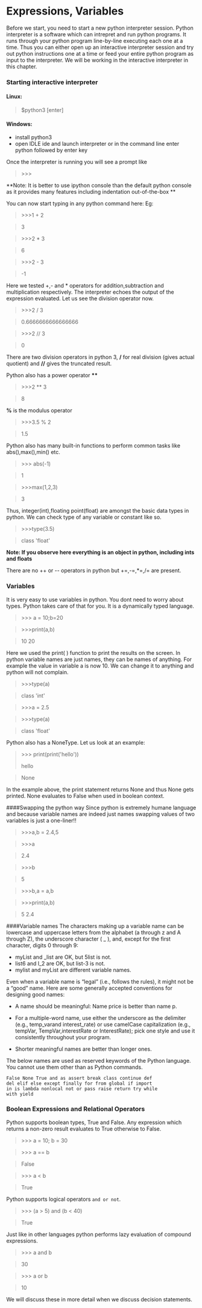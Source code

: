 # Expressions, Variables
Before we start, you need to start a new python interpreter session. Python interpreter is a software which can intrepret and run python programs. It runs through your python program line-by-line executing each one at a time. Thus you can either open up an interactive interpreter session and try out python instructions one at a time or feed your entire python program as input to the interpreter. We will be working in the interactive interpreter in this chapter. 

### Starting interactive interpreter
#### Linux:
> $python3 [enter]
 
#### Windows:
* install python3 
* open IDLE ide and launch interpreter or in the command line enter python followed by enter key

Once the interpreter is running you will see a prompt like
> \>>>


**Note: It is better to use ipython console than the default python console as it provides many features including indentation out-of-the-box **

You can now start typing in any python command here:
Eg:
> \>>>1 + 2

> 3

> \>>>2 * 3

> 6

> \>>>2 - 3

> -1

Here we tested +,- and * operators for addition,subtraction and multiplication respectively. The interpreter echoes the output of the expression evaluated. Let us see the division operator now.

> 
> \>>>2 / 3

> 0.6666666666666666

> \>>>2 // 3

>0

There are two division operators in python 3, **/** for real division (gives actual quotient) and **//** gives the truncated result.

Python also has a power operator **\*\***
>\>>>2 \*\* 3

>8

**%** is the modulus operator
> \>>>3.5 % 2

>1.5

Python also has many built-in functions to perform common tasks like abs(),max(),min() etc.
>\>>> abs(-1)

>1

>\>>>max(1,2,3)

>3

Thus, integer(int),floating point(float) are amongst the basic data types in python. We can check type of any variable or constant like so.
>\>>>type(3.5)

>class 'float'

**Note: If you observe here everything is an object in python, including ints and floats**

There are no ++ or -- operators in python but +=,-=,*=,/= are present.

### Variables
It is very easy to use variables in python. You dont need to worry about types. Python takes care of that for you. It is a dynamically typed language.
>\>>> a = 10;b=20

>\>>>print(a,b)

>10 20

Here we used the print( ) function to print the results on the screen.
In python variable names are just names, they can be names of anything. For example the value in variable a is now 10. We can change it to anything and python will not complain.

>\>>>type(a)

>class 'int'

>\>>>a = 2.5

>\>>>type(a)

>class 'float'

Python also has a NoneType. Let us look at an example:

>\>>> print(print('hello'))
>
>hello

>None

In the example above, the print statement returns None and thus None gets printed. None evaluates to False when used in boolean context.


####Swapping the python way
Since python is extremely humane language and because variable names are indeed just names swapping values of two variables is just a one-liner!!
>\>>>a,b = 2.4,5

>\>>>a

>2.4

>\>>>b

>5

>\>>>b,a = a,b

>\>>>print(a,b)

>5 2.4

####Variable names
The characters making up a variable name can be lowercase and uppercase letters from the
alphabet (a through z and A through Z), the underscore character ( _ ), and, except for the
first character, digits 0 through 9:


* myList and _list are OK, but 5list is not.
* list6 and l_2 are OK, but list-3 is not.
* mylist and myList are different variable names.

Even when a variable name is “legal” (i.e., follows the rules), it might not be a “good”
name. Here are some generally accepted conventions for designing good names:

* A name should be meaningful: Name price is better than name p.
* For a multiple-word name, use either the underscore as the delimiter (e.g., temp_varand interest_rate) or use camelCase capitalization (e.g., tempVar, TempVar,interestRate or InterestRate); pick one style and use it consistently throughout your program. 

* Shorter meaningful names are better than longer ones.

The below names are used as reserved keywords of the Python language. You cannot use them other than as Python commands.

```
False None True and as assert break class continue def
del elif else except finally for from global if import
in is lambda nonlocal not or pass raise return try while
with yield
```
### Boolean Expressions and Relational Operators

Python supports boolean types, True and False. Any expression which returns a non-zero result evaluates to True otherwise to False.

>\>>> a = 10; b = 30

>\>>> a == b

>False

>\>>> a < b

>True

Python supports logical operators ```and or not```.

>\>>> (a > 5) and (b < 40)

>True

Just like in other languages python performs lazy evaluation of compound expressions.

> \>>> a and b

>30

> \>>> a or b

> 10

We will discuss these in more detail when we discuss decision statements. 




























